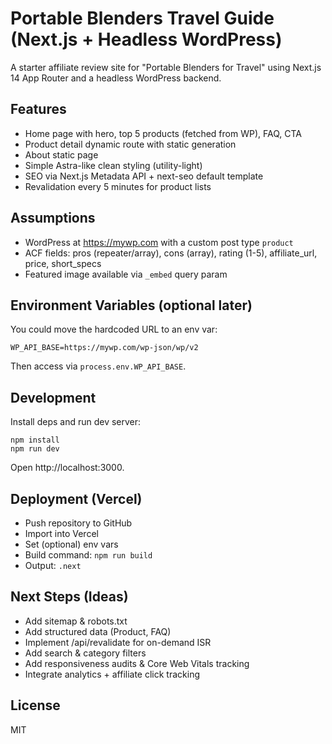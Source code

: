 # Portable Blenders Travel Guide (Next.js + Headless WordPress)

A starter affiliate review site for "Portable Blenders for Travel" using Next.js 14 App Router and a headless WordPress backend.

## Features
- Home page with hero, top 5 products (fetched from WP), FAQ, CTA
- Product detail dynamic route with static generation
- About static page
- Simple Astra-like clean styling (utility-light)
- SEO via Next.js Metadata API + next-seo default template
- Revalidation every 5 minutes for product lists

## Assumptions
- WordPress at https://mywp.com with a custom post type `product`
- ACF fields: pros (repeater/array), cons (array), rating (1-5), affiliate_url, price, short_specs
- Featured image available via `_embed` query param

## Environment Variables (optional later)
You could move the hardcoded URL to an env var:
```
WP_API_BASE=https://mywp.com/wp-json/wp/v2
```
Then access via `process.env.WP_API_BASE`.

## Development
Install deps and run dev server:
```
npm install
npm run dev
```

Open http://localhost:3000.

## Deployment (Vercel)
- Push repository to GitHub
- Import into Vercel
- Set (optional) env vars
- Build command: `npm run build`
- Output: `.next`

## Next Steps (Ideas)
- Add sitemap & robots.txt
- Add structured data (Product, FAQ)
- Implement /api/revalidate for on-demand ISR
- Add search & category filters
- Add responsiveness audits & Core Web Vitals tracking
- Integrate analytics + affiliate click tracking

## License
MIT

